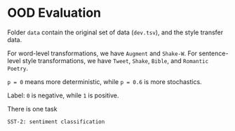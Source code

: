 # OOD Evaluation

Folder `data` contain the original set of data (`dev.tsv`), and the style transfer data. 

For word-level transformations, we have `Augment` and `Shake-W`. For sentence-level style transformations, we have `Tweet`, `Shake`, `Bible`, and `Romantic Poetry`.

`p = 0` means more deterministic, while `p = 0.6` is more stochastics.

Label: `0` is negative, while `1` is positive.

There is one task
```shell
SST-2: sentiment classification 
```
